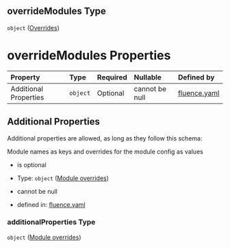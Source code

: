 ## overrideModules Type

`object` ([Overrides](fluence-properties-services-service-config-properties-deployment-list-deployment-properties-overrides.md))

# overrideModules Properties

| Property              | Type     | Required | Nullable       | Defined by                                                                                                                                                                                                                                                                                             |
| :-------------------- | :------- | :------- | :------------- | :----------------------------------------------------------------------------------------------------------------------------------------------------------------------------------------------------------------------------------------------------------------------------------------------------- |
| Additional Properties | `object` | Optional | cannot be null | [fluence.yaml](fluence-properties-services-service-config-properties-deployment-list-deployment-properties-overrides-module-overrides.md "https://fluence.dev/schemas/fluence.yaml#/properties/services/additionalProperties/properties/deploy/items/properties/overrideModules/additionalProperties") |

## Additional Properties

Additional properties are allowed, as long as they follow this schema:

Module names as keys and overrides for the module config as values

*   is optional

*   Type: `object` ([Module overrides](fluence-properties-services-service-config-properties-deployment-list-deployment-properties-overrides-module-overrides.md))

*   cannot be null

*   defined in: [fluence.yaml](fluence-properties-services-service-config-properties-deployment-list-deployment-properties-overrides-module-overrides.md "https://fluence.dev/schemas/fluence.yaml#/properties/services/additionalProperties/properties/deploy/items/properties/overrideModules/additionalProperties")

### additionalProperties Type

`object` ([Module overrides](fluence-properties-services-service-config-properties-deployment-list-deployment-properties-overrides-module-overrides.md))
